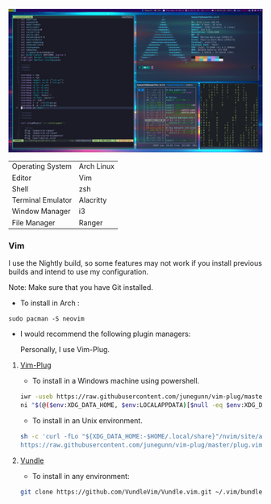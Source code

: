 ![image](./image.png)

<table>
    <tr>
        <td>Operating System</td>
        <td>Arch Linux</td>
    </tr>
    <tr>
        <td>Editor</td>
        <td>Vim</td>
    </tr>
    <tr>
        <td>Shell</td>
        <td>zsh</td>
    </tr>
    <tr>
        <td>Terminal Emulator</td>
        <td>Alacritty</td>
    </tr>
    <tr>
        <td>Window Manager</td>
        <td>i3</td>
    </tr>
    <tr>
        <td>File Manager</td>
        <td>Ranger</td>
    </tr>
</table>

### Vim

I use the Nightly build, so some features may not work if you install previous builds and intend to use my configuration.

Note: Make sure that you have Git installed.

- To install in Arch :

```
sudo pacman -S neovim
```

- I would recommend the following plugin managers:

  Personally, I use Vim-Plug.

1. [Vim-Plug](https://github.com/junegunn/vim-plug)

   - To install in a Windows machine using powershell.

   ```sh
   iwr -useb https://raw.githubusercontent.com/junegunn/vim-plug/master/plug.vim |`
   ni "$(@($env:XDG_DATA_HOME, $env:LOCALAPPDATA)[$null -eq $env:XDG_DATA_HOME])/nvim-data/site/autoload/plug.vim" -Force
   ```

   - To install in an Unix environment.

   ```sh
   sh -c 'curl -fLo "${XDG_DATA_HOME:-$HOME/.local/share}"/nvim/site/autoload/plug.vim --create-dirs \
   https://raw.githubusercontent.com/junegunn/vim-plug/master/plug.vim'
   ```

2. [Vundle](https://github.com/VundleVim/Vundle.vim)

   - To install in any environment:

   ```sh
   git clone https://github.com/VundleVim/Vundle.vim.git ~/.vim/bundle/Vundle.vim
   ```
